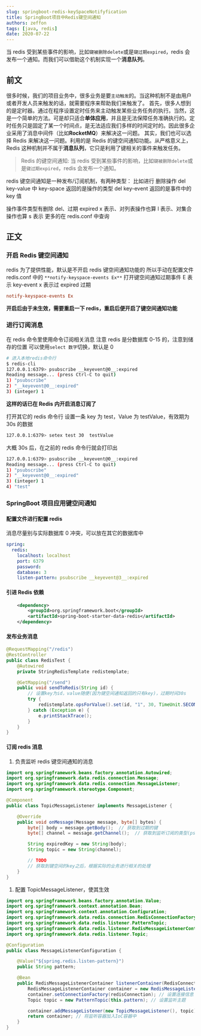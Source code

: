 ```yaml
---
slug: springboot-redis-keySpaceNotifyfication
title: SpringBoot项目中Redis键空间通知
authors: zeffon
tags: [java, redis]
date: 2020-07-22
---
```


当 redis 受到某些事件的影响，比如`键被删除delete`或是`键过期expired`，redis 会发布一个通知。而我们可以借助这个机制实现一个**消息队列**。

<!--truncate-->

## 前文

很多时候，我们的项目业务中，很多业务是要`主动触发`的。当这种机制不是由用户或者开发人员来触发的话，就需要程序来帮助我们来触发了。
首先，很多人想到的是定时器。通过在程序设置定时任务来主动触发某些业务任务的执行。当然，这是一个简单的方法。可是却只适合**单体应用**，并且是无法保障任务准确执行的。定时任务只是固定了某一个时间点，是无法适应我们多样的时间定时的。因此很多企业采用了消息中间件（比如**RocketMQ**）来解决这一问题。
其实，我们也可以选择 Redis 来解决这一问题。利用的是 Redis 的键空间通知功能。从严格意义上，Redis 这种机制并不属于**消息队列**，它只是利用了键相关的事件来触发任务。

> Redis 的键空间通知: 当 redis 受到某些事件的影响，比如`键被删除delete`或是`键过期expired`，redis 会发布一个通知。

redis 键空间通知是一种发布/订阅机制，有两种类型：
比如进行 删除操作 del key-value 中
key-space 返回的是操作的类型 del
key-event 返回的是事件中的 key 值

操作事件类型有删除 del、过期 expired x 表示、对列表操作也算 l 表示、对集合操作也算 s 表示
更多的在 redis.conf 中查询

## 正文

### 开启 Redis 键空间通知

redis 为了提供性能，默认是不开启 redis 键空间通知功能的
所以手动在配置文件 redis.conf 中的 `**notify-keyspace-events Ex**` 打开键空间通知过期事件
E 表示 key-event x 表示过 expired 过期

```conf
notify-keyspace-events Ex
```

**开启后由于未生效，需要重启一下 redis，重启后便开启了键空间通知功能**

### 进行订阅消息

在 redis 命令里使用命令订阅相关消息
注意 redis 是分数据库 0-15 的，注意到储存的位置
可以使用`select 数字`切换，默认是 0

```bash
# 进入本地redis命令行
$ redis-cli
127.0.0.1:6379> psubscribe __keyevent@0__:expired
Reading message... (press Ctrl-C to quit)
1) "psubscribe"
2) "__keyevent@0__:expired"
3) (integer) 1
```

**这样的话已在 Redis 内开启消息订阅了**

打开其它的 redis 命令行
设置一条 key 为 test，Value 为 testValue，有效期为 30s 的数据

```sh
127.0.0.1:6379> setex test 30  testValue
```

大概 30s 后，在之前的 redis 命令行就会打印出

```sh
127.0.0.1:6379> psubscribe __keyevent@0__:expired
Reading message... (press Ctrl-C to quit)
1) "psubscribe"
2) "__keyevent@0__:expired"
3) (integer) 1
4) "test"
```

### SpringBoot 项目应用键空间通知

#### 配置文件进行配置 redis

消息尽量别与实际数据库 0 冲突，可以放在其它的数据库中

```yml
spring:
  redis:
    localhost: localhost
    port: 6379
    password:
    database: 3
    listen-pattern: psubscribe __keyevent@3__:expired
```

#### 引进 Redis 依赖

```xml
    <dependency>
        <groupId>org.springframework.boot</groupId>
        <artifactId>spring-boot-starter-data-redis</artifactId>
    </dependency>
```

#### 发布业务消息

```java
@RequestMapping("/redis")
@RestController
public class RedisTest {
    @Autowired
    private StringRedisTemplate redistemplate;

    @GetMapping("/send")
    public void sendToRedis(String id) {
        // 设置key为id，value随便(因为键空间通知返回的只有key)，过期时间30s
        try {
            redistemplate.opsForValue().set(id, "1", 30, TimeUnit.SECONDS);
        } catch (Exception e) {
            e.printStackTrace();
        }
    }
}
```

#### 订阅 redis 消息

1. 负责监听 redis 键空间通知的消息

```java
import org.springframework.beans.factory.annotation.Autowired;
import org.springframework.data.redis.connection.Message;
import org.springframework.data.redis.connection.MessageListener;
import org.springframework.stereotype.Component;

@Component
public class TopicMessageListener implements MessageListener {

    @Override
    public void onMessage(Message message, byte[] bytes) {
        byte[] body = message.getBody();  // 获取到过期的键
        byte[] channel = message.getChannel();  // 获取到监听订阅的类型(psubscribe __keyevent@3__:expired)

        String expiredKey = new String(body);
        String topic = new String(channel);

        // TODO
        // 获取到键空间的key之后，根据实际的业务进行相关的处理
    }
}
```

1. 配置 TopicMessageListener，使其生效

```java
import org.springframework.beans.factory.annotation.Value;
import org.springframework.context.annotation.Bean;
import org.springframework.context.annotation.Configuration;
import org.springframework.data.redis.connection.RedisConnectionFactory;
import org.springframework.data.redis.listener.PatternTopic;
import org.springframework.data.redis.listener.RedisMessageListenerContainer;
import org.springframework.data.redis.listener.Topic;

@Configuration
public class MessageListenerConfiguration {

    @Value("${spring.redis.listen-pattern}")
    public String pattern;

    @Bean
    public RedisMessageListenerContainer listenerContainer(RedisConnectionFactory redisConnection) {
        RedisMessageListenerContainer container = new RedisMessageListenerContainer();
        container.setConnectionFactory(redisConnection); // 设置连接信息
        Topic topic = new PatternTopic(this.pattern); // 设置监听主题

        container.addMessageListener(new TopicMessageListener(), topic); // 监听器和监听主题加入到监听容器中
        return container; // 将监听容器加入IoC容器中
    }
}
```
